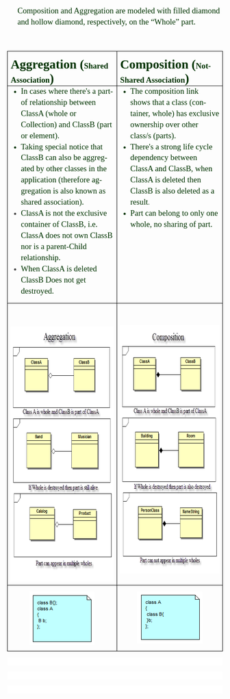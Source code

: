 <html>
<body lang=EN-IN style='tab-interval:36.0pt'>

<div class=WordSection1>

<p class=MsoNormal style='margin-top:0cm;margin-right:0cm;margin-bottom:0cm;
margin-left:18.0pt;margin-bottom:.0001pt;line-height:18.7pt'><span
style='font-size:14.0pt;font-family:"Times New Roman","serif";mso-fareast-font-family:
"Times New Roman";color:#003300;mso-fareast-language:EN-IN'>Composition and
Aggregation are modeled with filled diamond and hollow diamond, respectively,
on the “Whole” part.<u9:p></u9:p></span><o:p></o:p></p>

<p class=MsoNormal style='margin-bottom:0cm;margin-bottom:.0001pt;line-height:
18.7pt'><span style='font-size:14.0pt;font-family:"Times New Roman","serif";
mso-fareast-font-family:"Times New Roman";color:#003300;mso-fareast-language:
EN-IN'><u9:p>&nbsp;</u9:p></span><o:p></o:p></p>

<table class=MsoTableGrid border=1 cellspacing=0 cellpadding=0
 style='border-collapse:collapse;border:none;mso-border-alt:solid windowtext .5pt;
 mso-yfti-tbllook:1184;mso-padding-alt:0cm 5.4pt 0cm 5.4pt'>
 <tr style='mso-yfti-irow:0;mso-yfti-firstrow:yes'>
  <td width=529 valign=top style='width:396.5pt;border:solid windowtext 1.0pt;
  mso-border-alt:solid windowtext .5pt;padding:0cm 5.4pt 0cm 5.4pt'>
  <p class=MsoNormal style='margin-bottom:0cm;margin-bottom:.0001pt;mso-line-height-alt:
  18.7pt;orphans: auto;text-align:start;widows: auto;-webkit-text-stroke-width: 0px;
  word-spacing:0px'><b style='mso-bidi-font-weight:normal'><span
  style='font-size:22.0pt;font-family:"Times New Roman","serif";mso-fareast-font-family:
  "Times New Roman";color:#003300;mso-fareast-language:EN-IN'>Aggregation (</span></b><b
  style='mso-bidi-font-weight:normal'><span style='font-size:14.0pt;font-family:
  "Times New Roman","serif";mso-fareast-font-family:"Times New Roman";
  color:#003300;mso-fareast-language:EN-IN'>Shared Association</span></b><b
  style='mso-bidi-font-weight:normal'><span style='font-size:22.0pt;font-family:
  "Times New Roman","serif";mso-fareast-font-family:"Times New Roman";
  color:#003300;mso-fareast-language:EN-IN'>)</span></b></p>
  </td>
  <u9:p></u9:p>
  <td width=473 valign=top style='width:354.4pt;border:solid windowtext 1.0pt;
  border-left:none;mso-border-left-alt:solid windowtext .5pt;mso-border-alt:
  solid windowtext .5pt;padding:0cm 5.4pt 0cm 5.4pt'>
  <p class=MsoNormal style='margin-bottom:0cm;margin-bottom:.0001pt;mso-line-height-alt:
  18.7pt'><b style='mso-bidi-font-weight:normal'><span style='font-size:22.0pt;
  font-family:"Times New Roman","serif";mso-fareast-font-family:"Times New Roman";
  color:#003300;mso-fareast-language:EN-IN'>Composition (</span></b><b
  style='mso-bidi-font-weight:normal'><span style='font-size:14.0pt;font-family:
  "Times New Roman","serif";mso-fareast-font-family:"Times New Roman";
  color:#003300;mso-fareast-language:EN-IN'>Not-Shared Association</span></b><b
  style='mso-bidi-font-weight:normal'><span style='font-size:22.0pt;font-family:
  "Times New Roman","serif";mso-fareast-font-family:"Times New Roman";
  color:#003300;mso-fareast-language:EN-IN'>)</span></b></p>
  </td>
 </tr>
 <u9:p></u9:p>
 <tr style='mso-yfti-irow:1'>
  <td width=529 valign=top style='width:396.5pt;border:solid windowtext 1.0pt;
  border-top:none;mso-border-top-alt:solid windowtext .5pt;mso-border-alt:solid windowtext .5pt;
  padding:0cm 5.4pt 0cm 5.4pt'>
  <ul style='margin-top:0cm' type=disc>
   <li class=MsoNormal style='color:#003300;margin-bottom:0cm;margin-bottom:
       .0001pt;line-height:18.7pt;mso-list:l1 level1 lfo3;tab-stops:list 36.0pt'><span
       style='font-size:14.0pt;font-family:"Times New Roman","serif";
       mso-fareast-font-family:"Times New Roman";mso-fareast-language:EN-IN'>In
       cases where there's a part-of relationship between ClassA (whole or
       Collection) and ClassB (part or element).<u9:p></u9:p></span><o:p></o:p></li>
   <li class=MsoNormal style='color:#003300;margin-bottom:0cm;margin-bottom:
       .0001pt;line-height:18.7pt;mso-list:l1 level1 lfo3;tab-stops:list 36.0pt'><span
       style='font-size:14.0pt;font-family:"Times New Roman","serif";
       mso-fareast-font-family:"Times New Roman";mso-fareast-language:EN-IN'>Taking
       special notice that ClassB can also be aggregated by other classes in
       the application (therefore aggregation is also known as shared
       association).<u9:p></u9:p></span><o:p></o:p></li>
   <li class=MsoNormal style='color:#444444;margin-bottom:0cm;margin-bottom:
       .0001pt;line-height:18.7pt;mso-list:l1 level1 lfo3;tab-stops:list 36.0pt'><span
       style='font-size:14.0pt;font-family:"Times New Roman","serif";
       mso-fareast-font-family:"Times New Roman";color:#003300;mso-fareast-language:
       EN-IN'>ClassA is not the exclusive container of ClassB, i.e. ClassA does
       not own ClassB nor is a parent-Child relationship.</span><o:p></o:p></li>
   <u9:p></u9:p>
   <li class=MsoNormal style='color:#444444;margin-bottom:0cm;margin-bottom:
       .0001pt;line-height:18.7pt;mso-list:l1 level1 lfo3;tab-stops:list 36.0pt'><span
       style='font-size:14.0pt;font-family:"Times New Roman","serif";
       mso-fareast-font-family:"Times New Roman";color:#003300;mso-fareast-language:
       EN-IN'>When ClassA is deleted ClassB Does not get destroyed.</span><o:p></o:p></li>
  </ul>
  </td>
  <u9:p></u9:p>
  <td width=473 valign=top style='width:354.4pt;border-top:none;border-left:
  none;border-bottom:solid windowtext 1.0pt;border-right:solid windowtext 1.0pt;
  mso-border-top-alt:solid windowtext .5pt;mso-border-left-alt:solid windowtext .5pt;
  mso-border-alt:solid windowtext .5pt;padding:0cm 5.4pt 0cm 5.4pt'>
  <ul style='margin-top:0cm' type=disc>
   <li class=MsoNormal style='color:#003300;margin-bottom:0cm;margin-bottom:
       .0001pt;line-height:18.7pt;mso-list:l1 level1 lfo3;tab-stops:list 36.0pt'><span
       style='font-size:14.0pt;font-family:"Times New Roman","serif";
       mso-fareast-font-family:"Times New Roman";mso-fareast-language:EN-IN'>The
       composition link shows that a class (container, whole) has exclusive
       ownership over other class/s (parts).<u9:p></u9:p></span><o:p></o:p></li>
   <li class=MsoNormal style='color:#003300;margin-bottom:0cm;margin-bottom:
       .0001pt;line-height:18.7pt;mso-list:l1 level1 lfo3;tab-stops:list 36.0pt'><span
       style='font-size:14.0pt;font-family:"Times New Roman","serif";
       mso-fareast-font-family:"Times New Roman";mso-fareast-language:EN-IN'>There's
       a strong life cycle dependency between ClassA and ClassB, when ClassA is
       deleted then ClassB is also deleted as a result</span>.<u9:p></u9:p><o:p></o:p></li>
   <li class=MsoNormal style='color:#003300;margin-bottom:0cm;margin-bottom:
       .0001pt;line-height:18.7pt;mso-list:l1 level1 lfo3;tab-stops:list 36.0pt'><span
       style='font-size:14.0pt;font-family:"Times New Roman","serif";
       mso-fareast-font-family:"Times New Roman";mso-fareast-language:EN-IN'>Part
       can belong to only one whole, no sharing of part.<u9:p></u9:p></span><o:p></o:p></li>
  </ul>
  <p style='margin-left:18.0pt;mso-line-height-alt:13.5pt'><span
  style='font-size:14.0pt;color:#003300;mso-fareast-language:EN-US'><u9:p>&nbsp;</u9:p></span><span
  style='mso-fareast-language:EN-US'><o:p></o:p></span></p>
  </td>
 </tr>
 <tr style='mso-yfti-irow:2;height:477.05pt'>
  <td width=529 valign=top style='width:396.5pt;border:solid windowtext 1.0pt;
  border-top:none;mso-border-top-alt:solid windowtext .5pt;mso-border-alt:solid windowtext .5pt;
  padding:0cm 5.4pt 0cm 5.4pt;height:477.05pt'>
  <p class=MsoNormal align=center style='margin-bottom:0cm;margin-bottom:.0001pt;
  text-align:center;line-height:18.7pt'><span style='font-size:14.0pt;
  font-family:"Times New Roman","serif";mso-fareast-font-family:"Times New Roman";
  color:#003300;mso-fareast-language:EN-IN'><u9:p>&nbsp;</u9:p></span><o:p></o:p></p>
  <p class=MsoNormal align=center style='margin-bottom:0cm;margin-bottom:.0001pt;
  text-align:center;line-height:18.7pt'><u10:shapetype id="_x0000_t75" coordsize="21600,21600" u9:spt="75" u9:preferrelative="t" path="m@4@5l@4@11@9@11@9@5xe" filled="f" stroked="f"><u10:stroke joinstyle="miter"/><u10:formulas><u10:f eqn="if lineDrawn pixelLineWidth 0"/><u10:f eqn="sum @0 1 0"/><u10:f eqn="sum 0 0 @1"/><u10:f eqn="prod @2 1 2"/><u10:f eqn="prod @3 21600 pixelWidth"/><u10:f eqn="prod @3 21600 pixelHeight"/><u10:f eqn="sum @0 0 1"/><u10:f eqn="prod @6 1 2"/><u10:f eqn="prod @7 21600 pixelWidth"/><u10:f eqn="sum @8 21600 0"/><u10:f eqn="prod @7 21600 pixelHeight"/><u10:f eqn="sum @10 21600 0"/></u10:formulas><u10:path u9:extrusionok="f" gradientshapeok="t" u9:connecttype="rect"/><u9:lock u10:ext="edit" aspectratio="t"/></u10:shapetype><u10:shape id="Picture_x0020_1" u9:spid="_x0000_i1028" type="#_x0000_t75" style="width:284.25pt;height:447pt;visibility:visible;mso-wrap-style:square"><u10:imagedata src="Images/Aggregation-1.png" u9:title=""/></u10:shape><span
  style='mso-fareast-language:EN-IN;mso-no-proof:yes'><img width=379
  height=596 id="_x0000_i1028" src="Images/Aggregation-1.png"></span><o:p></o:p></p>
  </td>
  <td width=473 valign=top style='width:354.4pt;border-top:none;border-left:
  none;border-bottom:solid windowtext 1.0pt;border-right:solid windowtext 1.0pt;
  mso-border-top-alt:solid windowtext .5pt;mso-border-left-alt:solid windowtext .5pt;
  mso-border-alt:solid windowtext .5pt;padding:0cm 5.4pt 0cm 5.4pt;height:477.05pt'>
  <p style='mso-line-height-alt:13.5pt'><span style='font-size:14.0pt;
  color:#003300;mso-fareast-language:EN-US'><u9:p>&nbsp;</u9:p></span><span
  style='mso-fareast-language:EN-US'><o:p></o:p></span></p>
  <p style='line-height:13.5pt'><u10:shape id="Picture_x0020_5" u9:spid="_x0000_i1027" type="#_x0000_t75" style="width:285pt;&#13;&#10;   height:435pt;visibility:visible;mso-wrap-style:square"><u10:imagedata src="Images/Composition-1.png" u9:title=""/></u10:shape><span
  style='mso-no-proof:yes'><img width=380 height=580 id="_x0000_i1027"
  src="Images/Composition-1.png"></span><span style='mso-fareast-language:EN-US'><o:p></o:p></span></p>
  </td>
 </tr>
 <tr style='mso-yfti-irow:3;mso-yfti-lastrow:yes;height:98.35pt'>
  <td width=529 valign=top style='width:396.5pt;border:solid windowtext 1.0pt;
  border-top:none;mso-border-top-alt:solid windowtext .5pt;mso-border-alt:solid windowtext .5pt;
  padding:0cm 5.4pt 0cm 5.4pt;height:98.35pt'>
  <p class=MsoNormal align=center style='margin-bottom:0cm;margin-bottom:.0001pt;
  text-align:center;line-height:18.7pt'><u10:shape id="Picture_x0020_7" u9:spid="_x0000_i1026" type="#_x0000_t75" style="width:114pt;&#13;&#10;   height:93.75pt;visibility:visible;mso-wrap-style:square"><u10:imagedata src="Images/Aggregation-2.png" u9:title=""/></u10:shape><span
  style='mso-fareast-language:EN-IN;mso-no-proof:yes'><img width=152
  height=125 id="_x0000_i1026" src="Images/Aggregation-2.png"></span><o:p></o:p></p>
  </td>
  <td width=473 valign=top style='width:354.4pt;border-top:none;border-left:
  none;border-bottom:solid windowtext 1.0pt;border-right:solid windowtext 1.0pt;
  mso-border-top-alt:solid windowtext .5pt;mso-border-left-alt:solid windowtext .5pt;
  mso-border-alt:solid windowtext .5pt;padding:0cm 5.4pt 0cm 5.4pt;height:98.35pt'>
  <p align=center style='text-align:center;line-height:13.5pt'><u10:shape id="Picture_x0020_6" u9:spid="_x0000_i1025" type="#_x0000_t75" style="width:114.75pt;height:90.75pt;&#13;&#10;   visibility:visible;mso-wrap-style:square"><u10:imagedata src="Images/Composition-2.png" u9:title=""/></u10:shape><span
  style='mso-no-proof:yes'><img width=153 height=121 id="_x0000_i1025"
  src="Images/Composition-2.png"></span><span style='mso-fareast-language:EN-US'><o:p></o:p></span></p>
  </td>
 </tr>
</table>

<p style='line-height:13.5pt;background:white'><span style='font-size:10.0pt;
font-family:"Arial","sans-serif";color:#444444'><u9:p>&nbsp;</u9:p></span><o:p></o:p></p>

<p style='line-height:13.5pt;background:white'><span style='font-size:10.0pt;
font-family:"Arial","sans-serif";color:#444444'><u9:p>&nbsp;</u9:p></span><o:p></o:p></p>

<p style='line-height:13.5pt;background:white'><span style='font-size:10.0pt;
font-family:"Arial","sans-serif";color:#444444'><u9:p>&nbsp;</u9:p></span><o:p></o:p></p>

<p class=MsoNormal style='orphans: auto;text-align:start;widows: auto;
-webkit-text-stroke-width: 0px;word-spacing:0px'><u9:p>&nbsp;</u9:p></p>

</div>

</body>

</html>
